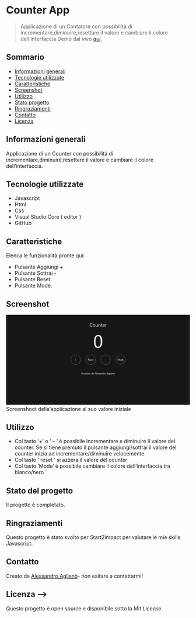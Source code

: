 # Counter App
> Applicazione di un Contatore con possibilità di incrementare,diminuire,resettare il valore e cambiare il colore dell’interfaccia
> Demo dal vivo [_qui_](https://counter-agliano.netlify.app/). <!-- Se hai il progetto ospitato da qualche parte, includi il link qui. -->

## Sommario
* [Informazioni generali](#informazioni-generali)
* [Tecnologie utilizzate](#tecnologie-utilizzate)
* [Caratteristiche](#caratteristiche)
* [Screenshot](#screenshot)
* [Utilizzo](#utilizzo)
* [Stato progetto](#stato-progetto)
* [Ringraziamenti](#riconoscimenti)
* [Contatto](#contatto)
* [Licenza](#licenza)


## Informazioni generali
 Applicazione di un Counter con possibilità di incrementare,diminuire,resettare il valore e cambiare il colore dell’interfaccia.


## Tecnologie utilizzate
- Javascript
- Html
- Css
- Visual Studio Core ( editor )
- GitHub


## Caratteristiche
Elenca le funzionalità pronte qui:
- Pulsante Aggiungi +
- Pulsante Sottrai -
- Pulsante Reset.
- Pulsante Mode.




## Screenshot
 
<img src="img/counter.png">
Screenshoot della’applicazione al suo valore iniziale


## Utilizzo
- Col tasto ‘+’ o ‘ – ‘ è possibile incrementare e diminuire il valore del counter.
Se si tiene premuto il pulsante aggiungi/sottrai il valore del counter inizia ad incrementare/diminuire velocemente.
- Col tasto ‘ reset ‘ si azzera il valore del counter
- Col tasto ‘Mode’ è possibile cambiare il colore dell’interfaccia tra bianco/nero `


## Stato del progetto
Il progetto è completato. 



## Ringraziamenti
Questo progetto è stato svolto per Start2Impact per valutare le mie skills Javascript.

## Contatto
Creato da [Alessandro Aglianò](https://alessandroagliano.github.io/)- non esitare a contattarmi!

## Licenza -->
Questo progetto è open source e disponibile sotto la Mit License.
